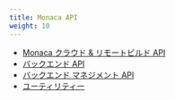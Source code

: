 ```yaml
---
title: Monaca API
weight: 10
---
```


- [Monaca クラウド & リモートビルド API](monaca_api_guide)
- [バックエンド API](cloud)
- [バックエンド マネジメント API](cloud_management)
- [ユーティリティー](utility)





